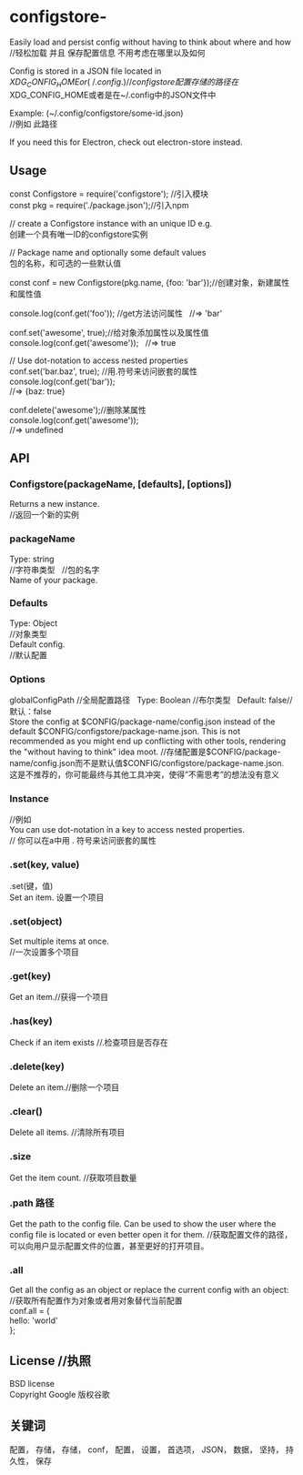 # configstore-

Easily load and persist config without having to think about where and how  
//轻松加载 并且 保存配置信息 不用考虑在哪里以及如何  

Config is stored in a JSON file located in $XDG_CONFIG_HOME or (~ /.config.)  
//configstore配置存储的路径 在$XDG_CONFIG_HOME或者是在~/.config中的JSON文件中

Example: (~/.config/configstore/some-id.json)   
//例如 此路径

If you need this for Electron, check out electron-store instead.  

## Usage  
const Configstore = require('configstore'); //引入模块  
const pkg = require('./package.json');//引入npm 

// create a Configstore instance with an unique ID e.g.   
   创建一个具有唯一ID的configstore实例     

// Package name and optionally some default values   
   包的名称，和可选的一些默认值   

const conf = new Configstore(pkg.name, {foo: 'bar'});//创建对象，新建属性和属性值  

console.log(conf.get('foo')); //get方法访问属性  
//=> 'bar'  

conf.set('awesome', true);//给对象添加属性以及属性值  
console.log(conf.get('awesome'));  
//=> true  

// Use dot-notation to access nested properties  
conf.set('bar.baz', true); //用.符号来访问嵌套的属性  
console.log(conf.get('bar'));  
//=> {baz: true}  

conf.delete('awesome');//删除某属性  
console.log(conf.get('awesome'));  
//=> undefined  

## API  

### Configstore(packageName, [defaults], [options])  
Returns a new instance.  
//返回一个新的实例  

### packageName  
Type: string  
//字符串类型  
//包的名字  
Name of your package.  

### Defaults 
Type: Object  
//对象类型  
Default config.  
//默认配置  

### Options    
globalConfigPath
//全局配置路径  
Type: Boolean //布尔类型  
Default: false//默认：false  
Store the config at $CONFIG/package-name/config.json instead of the default $CONFIG/configstore/package-name.json. This is not recommended as you might end up conflicting with other tools, rendering the "without having to think" idea moot.  
//存储配置是$CONFIG/package-name/config.json而不是默认值$CONFIG/configstore/package-name.json.  
这是不推荐的，你可能最终与其他工具冲突，使得”不需思考”的想法没有意义  

### Instance
//例如  
You can use dot-notation in a key to access nested properties.  
// 你可以在a中用 . 符号来访问嵌套的属性  

### .set(key, value)    
.set(键，值)   
Set an item. 设置一个项目

### .set(object)  
Set multiple items at once.  
//一次设置多个项目  

### .get(key)  
Get an item.//获得一个项目  

### .has(key)  
Check if an item exists //.检查项目是否存在  
 
### .delete(key)   
Delete an item.//删除一个项目  

### .clear()  
Delete all items. //清除所有项目  

### .size  
Get the item count. //获取项目数量  

### .path 路径  
Get the path to the config file. Can be used to show the user where the config file is located or even better open it for them.
//获取配置文件的路径，可以向用户显示配置文件的位置，甚至更好的打开项目。  

### .all  
Get all the config as an object or replace the current config with an object:  
//获取所有配置作为对象或者用对象替代当前配置  
conf.all = {  
	hello: 'world'  
};  

## License //执照  
BSD license  
Copyright Google 版权谷歌  

## 关键词  
配置， 存储， 存储， conf， 配置， 设置， 首选项， JSON， 数据， 坚持， 持久性， 保存  

